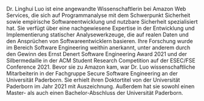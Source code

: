 Dr. Linghui Luo ist eine angewandte Wissenschaftlerin bei Amazon Web Services, die sich auf Programmanalyse mit dem Schwerpunkt Sicherheit sowie empirische Softwareentwicklung und nutzbare Sicherheit spezialisiert hat. Sie verfügt über eine nachgewiesene Expertise in der Entwicklung und Implementierung statischer Analysewerkzeuge, die auf realen Daten und den Ansprüchen von Softwareentwicklern basieren. Ihre Forschung wurde im Bereich Software Engineering weithin anerkannt, unter anderem durch den Gewinn des Ernst Denert Software Engineering Award 2021 und der Silbermedaille in der ACM Student Research Competition auf der ESEC/FSE Conference 2021.
Bevor sie zu Amazon kam, war Dr. Luo wissenschaftliche Mitarbeiterin in der Fachgruppe Secure Software Engineering an der Universität Paderborn. Sie erhielt ihren Doktortitel von der Universität Paderborn im Jahr 2021 mit Auszeichnung. Außerdem hat sie sowohl einen Master- als auch einen Bachelor-Abschluss der Universität Paderborn.
